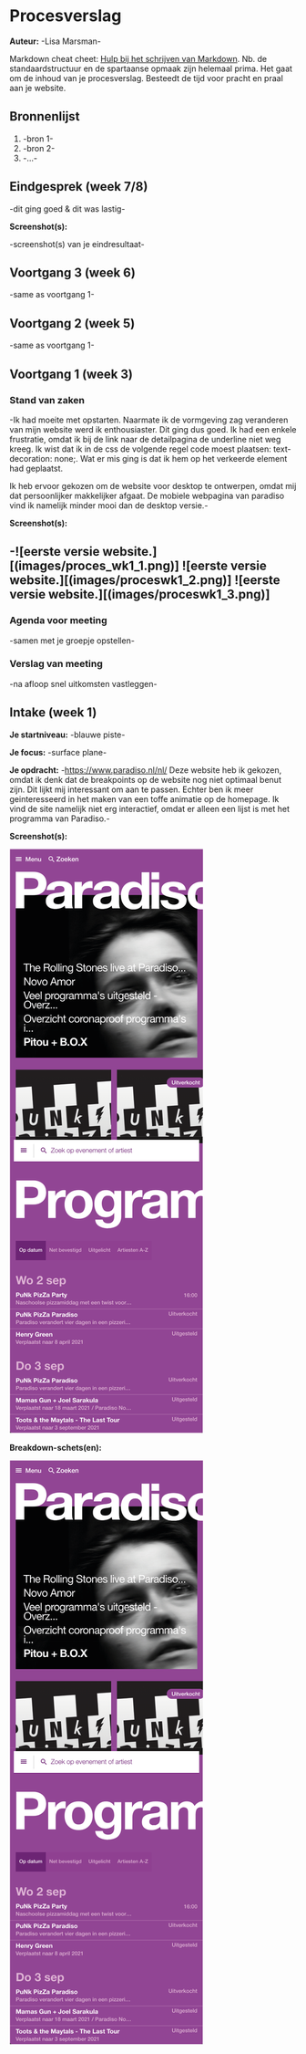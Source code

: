 # Procesverslag
**Auteur:** -Lisa Marsman-

Markdown cheat cheet: [Hulp bij het schrijven van Markdown](https://github.com/adam-p/markdown-here/wiki/Markdown-Cheatsheet). Nb. de standaardstructuur en de spartaanse opmaak zijn helemaal prima. Het gaat om de inhoud van je procesverslag. Besteedt de tijd voor pracht en praal aan je website.



## Bronnenlijst
1. -bron 1-
2. -bron 2-
3. -...-



## Eindgesprek (week 7/8)

-dit ging goed & dit was lastig-

**Screenshot(s):**

-screenshot(s) van je eindresultaat-



## Voortgang 3 (week 6)

-same as voortgang 1-



## Voortgang 2 (week 5)

-same as voortgang 1-



## Voortgang 1 (week 3)

### Stand van zaken

-Ik had moeite met opstarten. Naarmate ik de vormgeving zag veranderen van mijn website werd ik enthousiaster. Dit ging dus goed. Ik had een enkele frustratie, omdat ik bij de link naar de detailpagina de underline niet weg kreeg. Ik wist dat ik in de css de volgende regel code moest plaatsen: text-decoration: none;. Wat er mis ging is dat ik hem op het verkeerde element had geplaatst.

Ik heb ervoor gekozen om de website voor desktop te ontwerpen, omdat mij dat persoonlijker makkelijker afgaat. De mobiele webpagina van paradiso vind ik namelijk minder mooi dan de desktop versie.-

**Screenshot(s):**

-![eerste versie website.][(images/proces_wk1_1.png)]
![eerste versie website.][(images/proceswk1_2.png)]
![eerste versie website.][(images/proceswk1_3.png)]
-

### Agenda voor meeting

-samen met je groepje opstellen-

### Verslag van meeting

-na afloop snel uitkomsten vastleggen-



## Intake (week 1)

**Je startniveau:** -blauwe piste-

**Je focus:** -surface plane-

**Je opdracht:** -https://www.paradiso.nl/nl/
Deze website heb ik gekozen, omdat ik denk dat de breakpoints op de website nog niet optimaal benut zijn. Dit lijkt mij interessant om aan te passen. Echter ben ik meer geinteresseerd in het maken van een toffe animatie op de homepage. Ik vind de site namelijk niet erg interactief, omdat er alleen een lijst is met het programma van Paradiso.-

**Screenshot(s):**

![screenshot(s) die een goed beeld geven van de website die je gaat maken](images/screenshot.png)

**Breakdown-schets(en):**

![-voorlopige breakdownschets(en) van een of beide pagina's van de site die je gaat maken-](images/breakdownschets.png)
